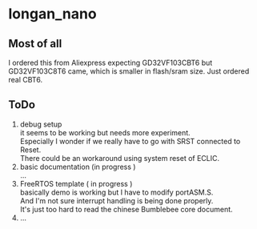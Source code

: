 # longan_nano

## Most of all
I ordered this from Aliexpress expecting GD32VF103CBT6 but GD32VF103C8T6 came, which is smaller in flash/sram size.
Just ordered real CBT6.

## ToDo
1. debug setup  
   it seems to be working but needs more experiment.  
   Especially I wonder if we really have to go with SRST connected to Reset.  
   There could be an workaround using system reset of ECLIC.  
2. basic documentation (in progress )  
   ...
3. FreeRTOS template ( in progress )  
   basically demo is working but I have to modify portASM.S.  
   And I'm not sure interrupt handling is being done properly.  
   It's just too hard to read the chinese Bumblebee core document.  
4. ...
